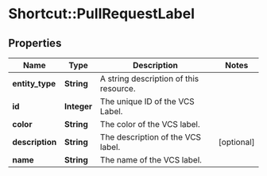 # Shortcut::PullRequestLabel

## Properties
Name | Type | Description | Notes
------------ | ------------- | ------------- | -------------
**entity_type** | **String** | A string description of this resource. | 
**id** | **Integer** | The unique ID of the VCS Label. | 
**color** | **String** | The color of the VCS label. | 
**description** | **String** | The description of the VCS label. | [optional] 
**name** | **String** | The name of the VCS label. | 

